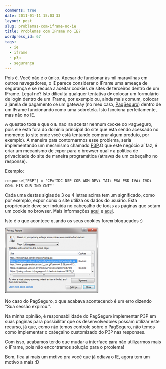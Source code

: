 ```yaml
---
comments: true
date: 2011-01-11 15:03:33
layout: post
slug: problemas-com-iframe-no-ie
title: Problemas com IFrame no IE?
wordpress_id: 67
tags:
  - ie
  - iframe
  - p3p
  - segurança
---
```


Pois é. Você não é o único. Apesar de funcionar às mil maravilhas em outros navegadores, o IE parece considerar o IFrame uma ameaça de segurança e se recusa a aceitar cookies de sites de terceiros dentro de um IFrame. Legal né? Isto dificulta qualquer tentativa de colocar um formulário de login dentro de um IFrame, por exemplo ou, ainda mais comum, colocar a janela de pagamento de um gateway (no meu caso, [PagSeguro](https://pagseguro.uol.com.br/)) dentro de um IFrame funcionando como uma sobretela. Isto funciona perfeitamente, mas não no IE.

A questão toda é que o IE não irá aceitar nenhum cookie do PagSeguro, pois ele está fora do domínio principal do site que está sendo acessado no momento (o site onde você está tentando comprar algum produto, por exemplo). A maneira para contornarmos esse problema, seria implementando um mecanismo chamado [P3P](http://www.w3.org/P3P/).O que este negócio aí faz, é criar um mecanismo de expor para o browser qual é a política de privacidade do site de maneira programática (através de um cabeçalho no response).

Exemplo:

    response["P3P"] = 'CP="IDC DSP COR ADM DEVi TAIi PSA PSD IVAi IVDi CONi HIS OUR IND CNT"'

Cada uma destas siglas de 3 ou 4 letras acima tem um significado, como por exemplo, expor como o site utiliza os dados do usuário. Esta propriedade deve ser incluida no cabeçalho de todas as páginas que setam um cookie no browser. Mais informações [aqui](http://stackoverflow.com/questions/389456/cookie-blocked-not-saved-in-iframe-in-internet-explorer) e [aqui](http://adamyoung.net/IE-Blocking-iFrame-Cookies).

Isto é o que acontece quando os seus cookies forem bloqueados :)

[![](/images/2011/01/p3p-300x211.png)](/images/2011/01/p3p.png)

No caso do PagSeguro, o que acabava acontecendo é um erro dizendo "Sua sessão expirou.".

Na minha opinião, é responsabilidade do PagSeguro implementar P3P em suas páginas para possibilitar que os desenvolvedores possam utilizar este recurso, já que, como não temos controle sobre o PagSeguro, não temos como implementar o cabeçalho customizado do P3P nas responses.

Com isso, acabamos tendo que mudar a interface para não utilizarmos mais o IFrame, pois não encontramos solução para o problema!

Bom, fica aí mais um motivo pra você que já odiava o IE, agora tem um motivo a mais :D
